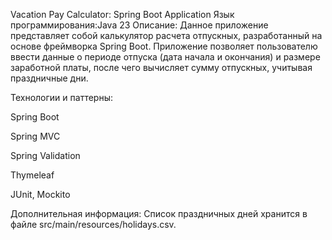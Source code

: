 Vacation Pay Calculator: Spring Boot Application
Язык программирования:Java 23 
Описание:
Данное приложение представляет собой калькулятор расчета отпускных, разработанный на основе фреймворка Spring Boot. 
Приложение позволяет пользователю ввести данные о периоде отпуска (дата начала и окончания) и размере заработной платы, после чего вычисляет сумму отпускных, учитывая праздничные дни.


Технологии и паттерны:

Spring Boot

Spring MVC

Spring Validation

Thymeleaf

JUnit, Mockito


Дополнительная информация:
Список праздничных дней хранится в файле src/main/resources/holidays.csv.
